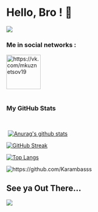 # Hello, Bro ! 🤙

![](https://steamuserimages-a.akamaihd.net/ugc/942812330891270873/C85757CB6AA81D6CE166D65A07649B9A51E6D076/)


### Me in social networks :

[<img align="center" alt="https://vk.com/mkuznetsov19" width="90px" src="https://conicheva84.ru/wp-content/uploads/2019/03/vkontakte.jpg" />][website]&nbsp;
<br />
<br />

### My GitHub Stats
<br />

&nbsp;[![Anurag's github stats](https://github-readme-stats.vercel.app/api?username=Karambasss&show_icons=true&theme=onedark&count_private=true )](https://github.com/Master-sniffer/github-readme-stats)
<br />

[![GitHub Streak](https://github-readme-streak-stats.herokuapp.com/?user=Karambasss&theme=synthwave&hide_border=true)](https://github.com/Master-sniffer/github-readme-streak-stats) 
<br />

[![Top Langs](https://github-readme-stats.vercel.app/api/top-langs/?username=Karambasss&hide=html&langs_count=20&layout=compact)](https://github.com/anuraghazra/github-readme-stats)

<p align="left">
  <img src="https://komarev.com/ghpvc/?username=Karambasss" alt="https://github.com/Karambasss" />
</p>

[website]: https://vk.com/mkuznetsov19

## See ya Out There... 
![](https://thumbs.gfycat.com/AromaticYellowAntipodesgreenparakeet-size_restricted.gif)

